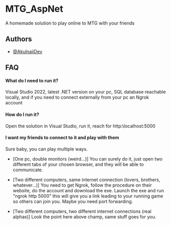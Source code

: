 ﻿
# MTG_AspNet

A homemade solution to play online to MTG with your friends


## Authors

- [@AkulnaijDev](https://github.com/AkulnaijDev)


## FAQ

#### What do I need to run it?

Visual Studio 2022, latest .NET version on your pc, SQL database reachable locally, and if you need to connect externally from your pc an Ngrok account

#### How do I run it?

Open the solution in Visual Studio, run it, reach for http:\\localhost:5000

#### I want my friends to connect to it and play with them
Sure baby, you can play multiple ways.

 - [One pc, double monitors (weird...)]
 You can surely do it, just open two different tabs of your chosen browser, and they will be able to communicate.

 - [Two different computers, same internet connection (lovers, brothers, whatever...)]
You need to get Ngrok, follow the procedure on their website, do the account and download the exe. Launch the exe and run "ngrok http 5000" this will give you a link leading to your running game so others can join you. Maybe you need port forwarding.

- [Two different computers, two different internet connections (real alphas)]
Look the point here above champ, same stuff goes for you.


